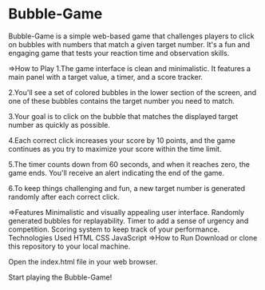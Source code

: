 # Bubble-Game 
Bubble-Game is a simple web-based game that challenges players to click on bubbles with numbers that match a given target number. It's a fun and engaging game that tests your reaction time and observation skills.

=>How to Play
1.The game interface is clean and minimalistic. It features a main panel with a target value, a timer, and a score tracker.

2.You'll see a set of colored bubbles in the lower section of the screen, and one of these bubbles contains the target number you need to match.

3.Your goal is to click on the bubble that matches the displayed target number as quickly as possible.

4.Each correct click increases your score by 10 points, and the game continues as you try to maximize your score within the time limit.

5.The timer counts down from 60 seconds, and when it reaches zero, the game ends. You'll receive an alert indicating the end of the game.

6.To keep things challenging and fun, a new target number is generated randomly after each correct click.

=>Features
Minimalistic and visually appealing user interface.
Randomly generated bubbles for replayability.
Timer to add a sense of urgency and competition.
Scoring system to keep track of your performance.
Technologies Used
HTML
CSS
JavaScript
=>How to Run
Download or clone this repository to your local machine.

Open the index.html file in your web browser.

Start playing the Bubble-Game!
